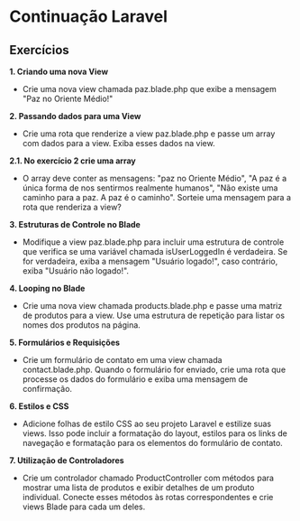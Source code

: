 # Continuação Laravel

## Exercícios

**1. Criando uma nova View**

- Crie uma nova view chamada paz.blade.php que exibe a mensagem "Paz no Oriente Médio!"

**2. Passando dados para uma View**

- Crie uma rota que renderize a view paz.blade.php e passe um array com dados para a view. Exiba esses dados na view.

**2.1. No exercício 2 crie uma array**

- O array deve conter as mensagens: "paz no Oriente Médio", "A paz é a única forma de nos sentirmos realmente humanos", "Não existe uma caminho para a paz. A paz é o caminho". Sorteie uma mensagem para a rota que renderiza a view?

**3. Estruturas de Controle no Blade**

- Modifique a view paz.blade.php para incluir uma estrutura de controle que verifica se uma variável chamada isUserLoggedIn é verdadeira. Se for verdadeira, exiba a mensagem "Usuário logado!", caso contrário, exiba "Usuário não logado!".

**4. Looping no Blade**

- Crie uma nova view chamada products.blade.php e passe uma matriz de produtos para a view. Use uma estrutura de repetição para listar os nomes dos produtos na página.

**5. Formulários e Requisições**

- Crie um formulário de contato em uma view chamada contact.blade.php. Quando o formulário for enviado, crie uma rota que processe os dados do formulário e exiba uma mensagem de confirmação.

**6. Estilos e CSS**

- Adicione folhas de estilo CSS ao seu projeto Laravel e estilize suas views. Isso pode incluir a formatação do layout, estilos para os links de navegação e formatação para os elementos do formulário de contato.

**7. Utilização de Controladores**

- Crie um controlador chamado ProductController com métodos para mostrar uma lista de produtos e exibir detalhes de um produto individual. Conecte esses métodos às rotas correspondentes e crie views Blade para cada um deles.